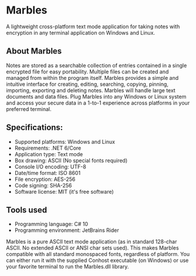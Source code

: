 # Marbles
A lightweight cross-platform text mode application for taking notes with encryption in any terminal application on Windows and Linux.


## About Marbles
Notes are stored as a searchable collection of entries contained in a single encrypted file for easy portability. Multiple files can be created and managed from within the program itself.
Marbles provides a simple and intuitive interface for creating, editing, searching, copying, pinning, importing, exporting and deleting notes. Marbles will handle large text documents and data files. Plug Marbles into any Windows or Linux system and access your secure data in a 1-to-1 experience across platforms in your preferred terminal.

## Specifications:
- Supported platforms: Windows and Linux
- Requirements: .NET 6/Core
- Application type: Text mode
- Box drawing: ASCII (No special fonts required)
- Console I/O encoding: UTF-8
- Date/time format: ISO 8601
- File encryption: AES-256
- Code signing: SHA-256
- Software license: MIT (it's free software)

## Tools used
- Programming language: C# 10
- Programming environment: JetBrains Rider

Marbles is a pure ASCII text mode application (as in standard 128-char ASCII. No extended ASCII or ANSI char sets used). This makes Marbles compatible with all standard monospaced fonts, regardless of platform. You can either run it with the supplied Conhost executable (on Windows) or use your favorite terminal to run the Marbles.dll library.
